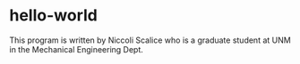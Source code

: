 # hello-world
This program is written by Niccoli Scalice who is a graduate student at UNM in the Mechanical Engineering Dept.
